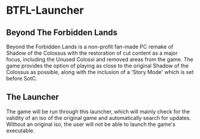 # BTFL-Launcher

## Beyond The Forbidden Lands

Beyond the Forbidden Lands is a non-profit fan-made PC remake of Shadow of the Colossus with the restoration of cut content as a major focus, including the Unused Colossi and removed areas from the game. The game provides the option of playing as close to the original Shadow of the Colossus as possible, along with the inclusion of a 'Story Mode' which is set before SotC.

## The Launcher

The game will be run through this launcher, which will mainly check for the validity of an iso of the original game and automatically search for updates. Without an original iso, the user will not be able to launch the game's executable.
